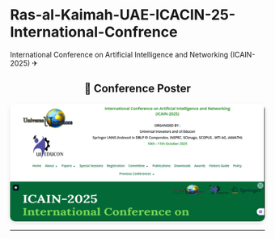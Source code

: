 # Ras-al-Kaimah-UAE-ICACIN-25-International-Confrence
International Conference on Artificial Intelligence and Networking (ICAIN-2025) ✈
<div style="text-align: center;">
  <h2>📌 Conference Poster</h2>
  <a href="assets/poster.png" target="_blank">
    <img src="IMAGES - PICS/ICACIN POSTER INVITATION TEMPLATE.PNG" alt="Conference Poster" width="600" style="border-radius: 10px; box-shadow: 0 4px 8px rgba(0,0,0,0.1);">
  </a>
</div>
<hr>
